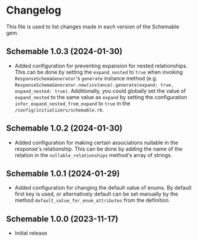 # Changelog
This file is used to list changes made in each version of the Schemable gem.

## Schemable 1.0.3 (2024-01-30)

* Added configuration for preventing expansion for nested relationships. This can be done by setting the `expand_nested` to `true` when  invoking `ResponseSchemaGenerator`'s `generate` instance method (e.g. `ResponseSchemaGenerator.new(instance).generate(expand: true, expand_nested: true)`. Additionally, you could globally set the value of `expand_nested` to the same value as `expand` by setting the configuration `infer_expand_nested_from_expand` to `true` in the `/config/initializers/schemable.rb`.

## Schemable 1.0.2 (2024-01-30)

* Added configuration for making certain associations nullable in the response's relationship. This can be done by adding the name of the relation in the `nullable_relationships` method's array of strings.

## Schemable 1.0.1 (2024-01-29)

* Added configuration for changing the default value of enums. By default first key is used, or alternatively default can be set manually by the method `default_value_for_enum_attributes` from the definition.

## Schemable 1.0.0 (2023-11-17)

* Initial release
